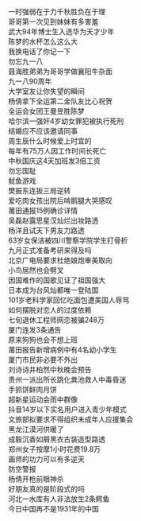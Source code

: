 一时强弱在于力千秋胜负在于理  
哥哥第一次见到妹妹有多害羞  
武大94年博士生入选华为天才少年  
陈梦的水杯怎么这么大  
我换电话了你记一下  
勿忘九一八  
聂海胜弟弟为哥哥学做襄阳牛杂面  
九一八90周年  
大学室友让你失望的瞬间  
杨倩拿下全运第二金队友比心祝贺  
全运会女团王曼昱胜陈梦  
哈尔滨一强奸4岁幼女罪犯被执行死刑  
结婚应不应该邀请同事  
周生辰什么时候爱上时宜的  
每年有75万人因工作时间长死亡  
中秋国庆这4天加班发3倍工资  
勿忘国耻  
鱿鱼游戏  
樊振东连扳三局逆转  
爱吃肉女孩出院后啃鹅腿大哭感叹  
莆田通报15例确诊详情  
吴磊赵露思星汉灿烂出妆路透  
杨洋且试天下男友力路透  
63岁女保洁被四川警察学院学生打骨折  
九月正式准备考研来得及吗  
北京广电局要求杜绝娘炮审美取向  
小鸟居然也会劈叉  
因国难作的国歌见证了祖国强大  
日本成为台风灿都唯一登陆国  
101岁老科学家回忆吃面包遭美国人辱骂  
如何摆脱对恋人的过度依赖  
七旬退休工程师网恋被骗248万  
厦门连发3条通告  
原来狗狗也会不想上班  
莆田报告新增病例中有4名幼小学生  
厦门市民非必要不外出  
刘诗诗井柏然中秋晚会预告  
贵州一派出所长跳化粪池救人中毒昏迷  
手抓饼鲜肉月饼  
超新星运动会雨中群像  
抖音14岁以下实名用户进入青少年模式  
文旅部拟要求不得组织未成年人应援集会  
黑龙江漠河供暖了  
成毅沉香如屑黑衣古装造型路透  
郑州女子按摩1小时花费19.8万  
画师的功力可以有多逆天  
防空警报  
杨倩开枪前眼神杀  
好朋友真的是阶段式的吗  
河北一水库有人非法放生2条鳄鱼  
今日中国再不是1931年的中国  
